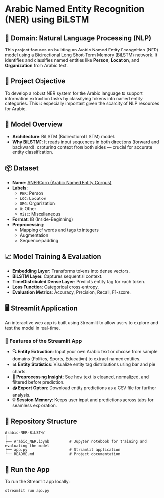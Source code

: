 # Arabic Named Entity Recognition (NER) using BiLSTM

## 🧠 Domain: Natural Language Processing (NLP)

This project focuses on building an Arabic Named Entity Recognition (NER) model using a Bidirectional Long Short-Term Memory (BiLSTM) network. It identifies and classifies named entities like **Person**, **Location**, and **Organization** from Arabic text.


## 🎯 Project Objective

To develop a robust NER system for the Arabic language to support information extraction tasks by classifying tokens into named entity categories. This is especially important given the scarcity of NLP resources for Arabic.


## 🧰 Model Overview

- **Architecture**: BiLSTM (Bidirectional LSTM) model.
- **Why BiLSTM?**: It reads input sequences in both directions (forward and backward), capturing context from both sides — crucial for accurate entity classification.

## 📦 Dataset

- **Name**: [ANERCorp (Arabic Named Entity Corpus)](https://huggingface.co/datasets/asas-ai/ANERCorp)
- **Labels**:  
  - `PER`: Person  
  - `LOC`: Location  
  - `ORG`: Organization  
  - `O`: Other
  - `Misc`: Miscellaneous
- **Format**: IB (Inside-Beginning)  
- **Preprocessing**:
  - Mapping of words and tags to integers
  - Augmentation
  - Sequence padding


## 📈 Model Training & Evaluation

- **Embedding Layer**: Transforms tokens into dense vectors.
- **BiLSTM Layer**: Captures sequential context.
- **TimeDistributed Dense Layer**: Predicts entity tag for each token.
- **Loss Function**: Categorical cross-entropy.
- **Evaluation Metrics**: Accuracy, Precision, Recall, F1-score.

## 🖥️ Streamlit Application

An interactive web app is built using Streamlit to allow users to explore and test the model in real-time.

### 🎯 Features of the Streamlit App

- **🔍 Entity Extraction**: Input your own Arabic text or choose from sample domains (Politics, Sports, Education) to extract named entities.
- **📊 Entity Statistics**: Visualize entity tag distributions using bar and pie charts.
- **🧰 Preprocessing Insight**: See how text is cleaned, normalized, and filtered before prediction.
- **📥 Export Option**: Download entity predictions as a CSV file for further analysis.
- **💡 Session Memory**: Keeps user input and predictions across tabs for seamless exploration.

## 📁 Repository Structure

```
Arabic-NER-BiLSTM/
│
├── Arabic_NER.ipynb         # Jupyter notebook for training and evaluating the model
├── app.py                   # Streamlit application
└── README.md                # Project documentation
```

## 🚀 Run the App

To run the Streamlit app locally:

```bash
streamlit run app.py

